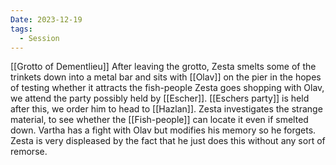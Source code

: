 ```yaml
---
Date: 2023-12-19
tags:
  - Session
---
```

[[Grotto of Dementlieu]]
After leaving the grotto, Zesta smelts some of the trinkets down into a metal bar and sits with [[Olav]] on the pier in the hopes of testing whether it attracts the fish-people
Zesta goes shopping with Olav, we attend the party possibly held by [[Escher]].
[[Eschers party]] is held after this, we order him to head to [[Hazlan]].
Zesta investigates the strange material, to see whether the [[Fish-people]] can locate it even if smelted down.
Vartha has a fight with Olav but modifies his memory so he forgets. Zesta is very displeased by the fact that he just does this without any sort of remorse.

